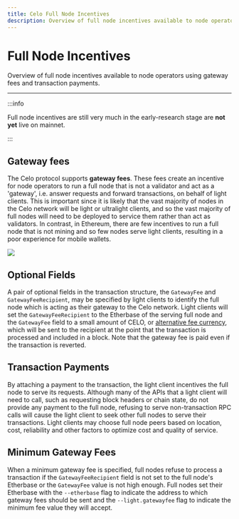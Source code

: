 ```yaml
---
title: Celo Full Node Incentives
description: Overview of full node incentives available to node operators using gateway fees and transaction payments.
---
```


# Full Node Incentives

Overview of full node incentives available to node operators using gateway fees and transaction payments.

___


:::info

Full node incentives are still very much in the early-research stage are **not yet** live on mainnet.

:::

## Gateway fees

The Celo protocol supports **gateway fees**. These fees create an incentive for node operators to run a full node that is not a validator and act as a 'gateway', i.e. answer requests and forward transactions, on behalf of light clients. This is important since it is likely that the vast majority of nodes in the Celo network will be light or ultralight clients, and so the vast majority of full nodes will need to be deployed to service them rather than act as validators. In contrast, in Ethereum, there are few incentives to run a full node that is not mining and so few nodes serve light clients, resulting in a poor experience for mobile wallets.

![](https://storage.googleapis.com/celo-website/docs/network-detail.png)

## Optional Fields

A pair of optional fields in the transaction structure, the `GatewayFee` and `GatewayFeeRecipient`, may be specified by light clients to identify the full node which is acting as their gateway to the Celo network. Light clients will set the `GatewayFeeRecipient` to the Etherbase of the serving full node and the `GatewayFee` field to a small amount of CELO, or [alternative fee currency](/celo-codebase/protocol/transactions/erc20-transaction-fees.md), which will be sent to the recipient at the point that the transaction is processed and included in a block. Note that the gateway fee is paid even if the transaction is reverted.
## Transaction Payments

By attaching a payment to the transaction, the light client incentives the full node to serve its requests. Although many of the APIs that a light client will need to call, such as requesting block headers or chain state, do not provide any payment to the full node, refusing to serve non-transaction RPC calls will cause the light client to seek other full nodes to serve their transactions. Light clients may choose full node peers based on location, cost, reliability and other factors to optimize cost and quality of service.

## Minimum Gateway Fees

When a minimum gateway fee is specified, full nodes refuse to process a transaction if the `GatewayFeeRecipient` field is not set to the full node's Etherbase or the `GatewayFee` value is not high enough. Full nodes set their Etherbase with the `--etherbase` flag to indicate the address to which gateway fees should be sent and the `--light.gatewayfee` flag to indicate the minimum fee value they will accept.
